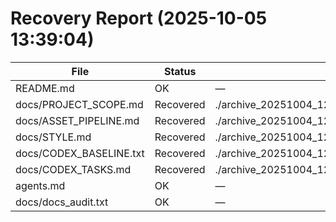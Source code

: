 # Recovery Report (2025-10-05 13:39:04)

| File | Status | Source |
|------|--------|--------|
| README.md | OK | — |
| docs/PROJECT_SCOPE.md | Recovered | ./archive_20251004_124217/archive_20251004_123907/docs/PROJECT_SCOPE.md |
| docs/ASSET_PIPELINE.md | Recovered | ./archive_20251004_124217/archive_20251004_123907/docs/ASSET_PIPELINE.md |
| docs/STYLE.md | Recovered | ./archive_20251004_124217/archive_20251004_123907/docs/STYLE.md |
| docs/CODEX_BASELINE.txt | Recovered | ./archive_20251004_124217/archive_20251004_123907/docs/CODEX_BASELINE.txt |
| docs/CODEX_TASKS.md | Recovered | ./archive_20251004_124217/archive_20251004_123907/CODEX_TASKS.md |
| agents.md | OK | — |
| docs/docs_audit.txt | OK | — |
